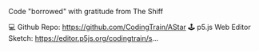 Code "borrowed" with gratitude from The Shiff

💻 Github Repo: https://github.com/CodingTrain/AStar
🕹️ p5.js Web Editor Sketch: https://editor.p5js.org/codingtrain/s...
